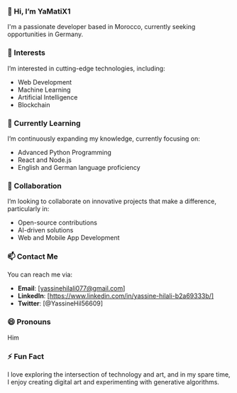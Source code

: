 ### 👋 Hi, I’m YaMatiX1
I'm a passionate developer based in Morocco, currently seeking opportunities in Germany.

### 👀 Interests
I’m interested in cutting-edge technologies, including:
- Web Development
- Machine Learning
- Artificial Intelligence
- Blockchain

### 🌱 Currently Learning
I’m continuously expanding my knowledge, currently focusing on:
- Advanced Python Programming
- React and Node.js
- English and German language proficiency

### 💞️ Collaboration
I’m looking to collaborate on innovative projects that make a difference, particularly in:
- Open-source contributions
- AI-driven solutions
- Web and Mobile App Development

### 📫 Contact Me
You can reach me via:
- **Email**: [yassinehilali077@gmail.com]
- **LinkedIn**: [https://www.linkedin.com/in/yassine-hilali-b2a69333b/]
- **Twitter**: [@YassineHil56609]

### 😄 Pronouns
Him

### ⚡ Fun Fact
I love exploring the intersection of technology and art, and in my spare time, I enjoy creating digital art and experimenting with generative algorithms.


